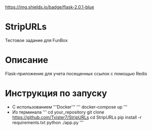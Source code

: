 https://img.shields.io/badge/flask-2.0.1-blue
# StripURLs
Тестовое задание для FunBox
# Описание
Flask-приложение для учета посещенных ссылок с помощью Redis
# Инструкция по запуску
- С использованием '''Docker'''
'''
docker-compose up
'''
- Из терминала 
'''
cd your_repository
git clone https://github.com/Tvister7/StripURLs
cd StripURLs
pip install -r requirements.txt
python ./app.py
'''
